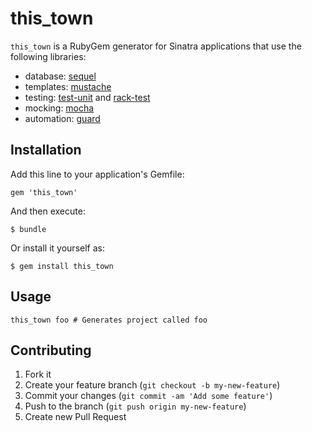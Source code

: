 # this_town

`this_town` is a RubyGem generator for Sinatra applications that use the
following libraries:

* database: [sequel](http://sequel.rubyforge.org/)
* templates: [mustache](https://github.com/defunkt/mustache)
* testing: [test-unit](http://test-unit.rubyforge.org/) and [rack-test](https://github.com/brynary/rack-test)
* mocking: [mocha](http://gofreerange.com/mocha/docs/)
* automation: [guard](https://github.com/guard/guard)

## Installation

Add this line to your application's Gemfile:

    gem 'this_town'

And then execute:

    $ bundle

Or install it yourself as:

    $ gem install this_town

## Usage

    this_town foo # Generates project called foo

## Contributing

1. Fork it
2. Create your feature branch (`git checkout -b my-new-feature`)
3. Commit your changes (`git commit -am 'Add some feature'`)
4. Push to the branch (`git push origin my-new-feature`)
5. Create new Pull Request
